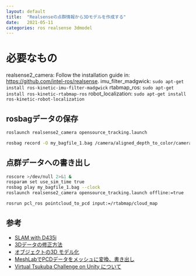```yaml
---
layout: default
title:  "Realsenseの点群情報から3Dモデルを作成する"
date:   2021-05-11
categories: ros realsense 3dmodel
---
```


# 必要なもの

realsense2_camera: Follow the installation guide in: https://github.com/intel-ros/realsense.
imu_filter_madgwick: `sudo apt-get install ros-kinetic-imu-filter-madgwick`
rtabmap_ros: `sudo apt-get install ros-kinetic-rtabmap-ros`
robot_localization: `sudo apt-get install ros-kinetic-robot-localization`

## rosbagデータの保存

```bash
roslaunch realsense2_camera opensource_tracking.launch
```

```bash
rosbag record -O my_bagfile_1.bag /camera/aligned_depth_to_color/camera_info  camera/aligned_depth_to_color/image_raw /camera/color/camera_info /camera/color/image_raw /camera/imu /camera/imu_info /tf_static
```

## 点群データへの書き出し

```bash
roscore >/dev/null 2>&1 &
rosparam set use_sim_time true
rosbag play my_bagfile_1.bag --clock
roslaunch realsense2_camera opensource_tracking.launch offline:=true
```

```bash
rosrun pcl_ros pointcloud_to_pcd input:=/rtabmap/cloud_map
```

## 参考
- [SLAM with D435i](https://github.com/IntelRealSense/realsense-ros/wiki/SLAM-with-D435i)
- [3Dデータの修正方法](https://fabble.cc/fablabdazaifu/3dxxxxxxxx)
- [オブジェクトの3D モデル化](http://www.aerotap.com/DOCS/aeroCAM3DView.Help/aeroCAM3DView.Help/jp/3DModel.htm)
- [MeshLabでPCDデータをメッシュに変換、書き出し](http://www.pointcloud.jp/blog_n07/)
- [Virtual Tsukuba Challenge on Unity について](https://www.slideshare.net/UnityTechnologiesJapan002/virtual-tsukuba-challenge-on-unity-238911580)
